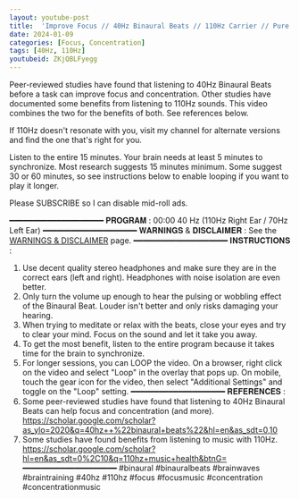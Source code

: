 ```yaml
---
layout: youtube-post
title:  'Improve Focus // 40Hz Binaural Beats // 110Hz Carrier // Pure Tones'
date: 2024-01-09
categories: [Focus, Concentration]
tags: [40Hz, 110Hz]
youtubeid: ZKjQBLFyegg
---
```


<p class="premono" markdown="1">
Peer-reviewed studies have found that listening to 40Hz Binaural Beats before a task can improve focus and concentration. Other studies have documented some benefits from listening to 110Hz sounds. This video combines the two for the benefits of both. See references below.

If 110Hz doesn't resonate with you, visit my channel for alternate versions and find the one that's right for you.

Listen to the entire 15 minutes. Your brain needs at least 5 minutes to synchronize. Most research suggests 15 minutes minimum. Some suggest 30 or 60 minutes, so see instructions below to enable looping if you want to play it longer.

Please SUBSCRIBE so I can disable mid-roll ads.

━━━━━━━━━━━━━━━━━━━━
𝐏𝐑𝐎𝐆𝐑𝐀𝐌 :
00:00 40 Hz (110Hz Right Ear / 70Hz Left Ear)
━━━━━━━━━━━━━━━━━━━━
𝐖𝐀𝐑𝐍𝐈𝐍𝐆𝐒 & 𝐃𝐈𝐒𝐂𝐋𝐀𝐈𝐌𝐄𝐑 :
See the [WARNINGS & DISCLAIMER](/legal/disclaimer.html) page.
━━━━━━━━━━━━━━━━━━━━
𝐈𝐍𝐒𝐓𝐑𝐔𝐂𝐓𝐈𝐎𝐍𝐒 :
1. Use decent quality stereo headphones and make sure they are in the correct ears (left and right). Headphones with noise isolation are even better.
2. Only turn the volume up enough to hear the pulsing or wobbling effect of the Binaural Beat. Louder isn't better and only risks damaging your hearing.
3. When trying to meditate or relax with the beats, close your eyes and try to clear your mind. Focus on the sound and let it take you away.
4. To get the most benefit, listen to the entire program because it takes time for the brain to synchronize.
5. For longer sessions, you can LOOP the video. On a browser, right click on the video and select "Loop" in the overlay that pops up. On mobile, touch the gear icon for the video, then select "Additional Settings" and toggle on the "Loop" setting.
━━━━━━━━━━━━━━━━━━━━
𝐑𝐄𝐅𝐄𝐑𝐄𝐍𝐂𝐄𝐒 :
1. Some peer-reviewed studies have found that listening to 40Hz Binaural Beats can help focus and concentration (and more).
<https://scholar.google.com/scholar?as_ylo=2020&q=40hz++%22binaural+beats%22&hl=en&as_sdt=0,10>
2. Some studies have found benefits from listening to music with 110Hz.
<https://scholar.google.com/scholar?hl=en&as_sdt=0%2C10&q=110hz+music+health&btnG=>
━━━━━━━━━━━━━━━━━━━━
#binaural #binauralbeats #brainwaves #braintraining #40hz #110hz #focus #focusmusic #concentration #concentrationmusic
</p>
